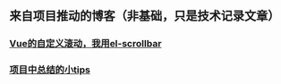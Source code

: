 ## 来自项目推动的博客（非基础，只是技术记录文章）


### [Vue的自定义滚动，我用el-scrollbar](./el-scrollbar)
### [项目中总结的小tips](./tips)
